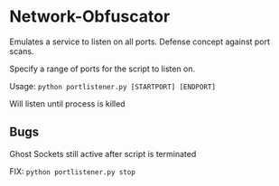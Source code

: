 # Network-Obfuscator
Emulates a service to listen on all ports. Defense concept against port scans.

Specify a range of ports for the script to listen on.

Usage: ```python portlistener.py [STARTPORT] [ENDPORT]```

Will listen until process is killed

## Bugs

Ghost Sockets still active after script is terminated

FIX: ```python portlistener.py stop```
